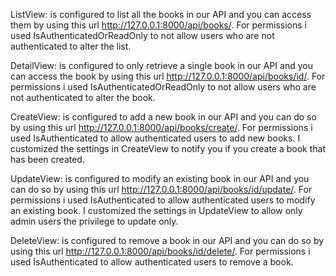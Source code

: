 ListView:
is configured to list all the books in our API and you can access them by using this url http://127.0.0.1:8000/api/books/. For permissions i used IsAuthenticatedOrReadOnly to not allow users who are not authenticated to alter the list.

DetailView:
is configured to only retrieve a single book in our API and you can access the book by using this url http://127.0.0.1:8000/api/books/id/. For permissions i used IsAuthenticatedOrReadOnly to not allow users who are not authenticated to alter the book.

CreateView:
is configured to add a new book in our API and you can do so by using this url http://127.0.0.1:8000/api/books/create/. For permissions i used IsAuthenticated to allow authenticated users to add new books. I customized the settings in CreateView to notify you if you create a book that has been created.

UpdateView:
is configured to modify an existing book in our API and you can do so by using this url http://127.0.0.1:8000/api/books/id/update/. For permissions i used IsAuthenticated to allow authenticated users to modify an existing book. I customized the settings in UpdateView to allow only admin users the privilege to update only.

DeleteView:
is configured to remove a book in our API and you can do so by using this url http://127.0.0.1:8000/api/books/id/delete/. For permissions i used IsAuthenticated to allow authenticated users to remove a book.

